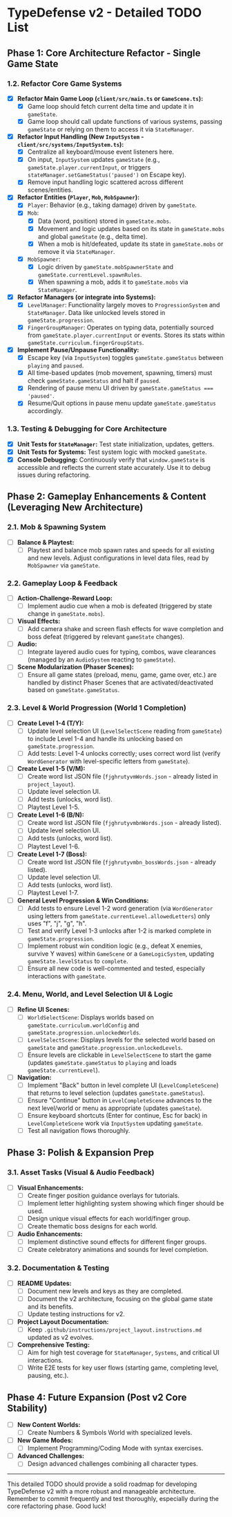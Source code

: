 # TypeDefense v2 - Detailed TODO List

## Phase 1: Core Architecture Refactor - Single Game State

### 1.2. Refactor Core Game Systems

- [x] **Refactor Main Game Loop (`client/src/main.ts` or `GameScene.ts`):**
  - [x] Game loop should fetch current delta time and update it in `gameState`.
  - [x] Game loop should call update functions of various systems, passing `gameState` or relying on them to access it via `StateManager`.
- [x] **Refactor Input Handling (New   `InputSystem` - `client/src/systems/InputSystem.ts`):**
  - [x] Centralize all keyboard/mouse event listeners here.
  - [x] On input, `InputSystem` updates `gameState` (e.g., `gameState.player.currentInput`, or triggers `stateManager.setGameStatus('paused')` on Escape key).
  - [x] Remove input handling logic scattered across different scenes/entities.
- [x] **Refactor Entities (`Player`, `Mob`, `MobSpawner`):**
  - [x] `Player`: Behavior (e.g., taking damage) driven by `gameState`.
  - [x] `Mob`:
    - [x] Data (word, position) stored in `gameState.mobs`.
    - [x] Movement and logic updates based on its state in `gameState.mobs` and global `gameState` (e.g., delta time).
    - [x] When a mob is hit/defeated, update its state in `gameState.mobs` or remove it via `StateManager`.
  - [x] `MobSpawner`:
    - [x] Logic driven by `gameState.mobSpawnerState` and `gameState.currentLevel.spawnRules`.
    - [x] When spawning a mob, adds it to `gameState.mobs` via `StateManager`.
- [x] **Refactor Managers (or integrate into Systems):**
  - [x] `LevelManager`: Functionality largely moves to `ProgressionSystem` and `StateManager`. Data like unlocked levels stored in `gameState.progression`.
  - [x] `FingerGroupManager`: Operates on typing data, potentially sourced from `gameState.player.currentInput` or events. Stores its stats within `gameState.curriculum.fingerGroupStats`.
- [x] **Implement Pause/Unpause Functionality:**
  - [x] Escape key (via `InputSystem`) toggles `gameState.gameStatus` between `playing` and `paused`.
  - [x] All time-based updates (mob movement, spawning, timers) must check `gameState.gameStatus` and halt if `paused`.
  - [x] Rendering of pause menu UI driven by `gameState.gameStatus === 'paused'`.
  - [x] Resume/Quit options in pause menu update `gameState.gameStatus` accordingly.

### 1.3. Testing & Debugging for Core Architecture

- [x] **Unit Tests for `StateManager`:** Test state initialization, updates, getters.
- [x] **Unit Tests for Systems:** Test system logic with mocked `gameState`.
- [x] **Console Debugging:** Continuously verify that `window.gameState` is accessible and reflects the current state accurately. Use it to debug issues during refactoring.

## Phase 2: Gameplay Enhancements & Content (Leveraging New Architecture)

### 2.1. Mob & Spawning System

- [ ] **Balance & Playtest:**
  - [ ] Playtest and balance mob spawn rates and speeds for all existing and new levels. Adjust configurations in level data files, read by `MobSpawner` via `gameState`.

### 2.2. Gameplay Loop & Feedback

- [ ] **Action-Challenge-Reward Loop:**
  - [ ] Implement audio cue when a mob is defeated (triggered by state change in `gameState.mobs`).
- [ ] **Visual Effects:**
  - [ ] Add camera shake and screen flash effects for wave completion and boss defeat (triggered by relevant `gameState` changes).
- [ ] **Audio:**
  - [ ] Integrate layered audio cues for typing, combos, wave clearances (managed by an `AudioSystem` reacting to `gameState`).
- [ ] **Scene Modularization (Phaser Scenes):**
  - [ ] Ensure all game states (preload, menu, game, game over, etc.) are handled by distinct Phaser Scenes that are activated/deactivated based on `gameState.gameStatus`.

### 2.3. Level & World Progression (World 1 Completion)

- [ ] **Create Level 1-4 (T/Y):**
  - [ ] Update level selection UI (`LevelSelectScene` reading from `gameState`) to include Level 1-4 and handle its unlocking based on `gameState.progression`.
  - [ ] Add tests: Level 1-4 unlocks correctly; uses correct word list (verify `WordGenerator` with level-specific letters from `gameState`).
- [ ] **Create Level 1-5 (V/M):**
  - [ ] Create word list JSON file (`fjghrutyvmWords.json` - already listed in `project_layout`).
  - [ ] Update level selection UI.
  - [ ] Add tests (unlocks, word list).
  - [ ] Playtest Level 1-5.
- [ ] **Create Level 1-6 (B/N):**
  - [ ] Create word list JSON file (`fjghrutyvmbnWords.json` - already listed).
  - [ ] Update level selection UI.
  - [ ] Add tests (unlocks, word list).
  - [ ] Playtest Level 1-6.
- [ ] **Create Level 1-7 (Boss):**
  - [ ] Create word list JSON file (`fjghrutyvmbn_bossWords.json` - already listed).
  - [ ] Update level selection UI.
  - [ ] Add tests (unlocks, word list).
  - [ ] Playtest Level 1-7.
- [ ] **General Level Progression & Win Conditions:**
  - [ ] Add tests to ensure Level 1-2 word generation (via `WordGenerator` using letters from `gameState.currentLevel.allowedLetters`) only uses "f", "j", "g", "h".
  - [ ] Test and verify Level 1-3 unlocks after 1-2 is marked complete in `gameState.progression`.
  - [ ] Implement robust win condition logic (e.g., defeat X enemies, survive Y waves) within `GameScene` or a `GameLogicSystem`, updating `gameState.levelStatus` to `complete`.
  - [ ] Ensure all new code is well-commented and tested, especially interactions with `gameState`.

### 2.4. Menu, World, and Level Selection UI & Logic

- [ ] **Refine UI Scenes:**
  - [ ] `WorldSelectScene`: Displays worlds based on `gameState.curriculum.worldConfig` and `gameState.progression.unlockedWorlds`.
  - [ ] `LevelSelectScene`: Displays levels for the selected world based on `gameState` and `gameState.progression.unlockedLevels`.
  - [ ] Ensure levels are clickable in `LevelSelectScene` to start the game (updates `gameState.gameStatus` to `playing` and loads `gameState.currentLevel`).
- [ ] **Navigation:**
  - [ ] Implement "Back" button in level complete UI (`LevelCompleteScene`) that returns to level selection (updates `gameState.gameStatus`).
  - [ ] Ensure "Continue" button in `LevelCompleteScene` advances to the next level/world or menu as appropriate (updates `gameState`).
  - [ ] Ensure keyboard shortcuts (Enter for continue, Esc for back) in `LevelCompleteScene` work via `InputSystem` updating `gameState`.
  - [ ] Test all navigation flows thoroughly.

## Phase 3: Polish & Expansion Prep

### 3.1. Asset Tasks (Visual & Audio Feedback)

- [ ] **Visual Enhancements:**
  - [ ] Create finger position guidance overlays for tutorials.
  - [ ] Implement letter highlighting system showing which finger should be used.
  - [ ] Design unique visual effects for each world/finger group.
  - [ ] Create thematic boss designs for each world.
- [ ] **Audio Enhancements:**
  - [ ] Implement distinctive sound effects for different finger groups.
  - [ ] Create celebratory animations and sounds for level completion.

### 3.2. Documentation & Testing

- [ ] **README Updates:**
  - [ ] Document new levels and keys as they are completed.
  - [ ] Document the v2 architecture, focusing on the global game state and its benefits.
  - [ ] Update testing instructions for v2.
- [ ] **Project Layout Documentation:**
  - [ ] Keep `.github/instructions/project_layout.instructions.md` updated as v2 evolves.
- [ ] **Comprehensive Testing:**
  - [ ] Aim for high test coverage for `StateManager`, `Systems`, and critical UI interactions.
  - [ ] Write E2E tests for key user flows (starting game, completing level, pausing, etc.).

## Phase 4: Future Expansion (Post v2 Core Stability)

- [ ] **New Content Worlds:**
  - [ ] Create Numbers & Symbols World with specialized levels.
- [ ] **New Game Modes:**
  - [ ] Implement Programming/Coding Mode with syntax exercises.
- [ ] **Advanced Challenges:**
  - [ ] Design advanced challenges combining all character types.

---

This detailed TODO should provide a solid roadmap for developing TypeDefense v2 with a more robust and manageable architecture. Remember to commit frequently and test thoroughly, especially during the core refactoring phase. Good luck!
